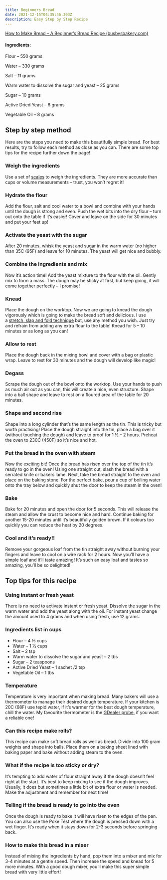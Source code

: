 ```yaml
---
title: Beginners Bread
date: 2021-12-15T04:35:46.303Z
description: Easy Step by Step Recipe
---
```

<!--StartFragment-->

[How to Make Bread – A Beginner’s Bread Recipe (busbysbakery.com)](https://www.busbysbakery.com/beginners-bread-recipe/)

<!--EndFragment-->



<!--StartFragment-->

#### Ingredients:

Flour – 550 grams

Water – 330 grams

Salt – 11 grams

Warm water to dissolve the sugar and yeast – 25 grams

Sugar – 10 grams

Active Dried Yeast – 6 grams

Vegetable Oil – 8 grams

<!--EndFragment-->



<!--StartFragment-->

## Step by step method

Here are the steps you need to make this beautifully simple bread. For best results, try to follow each method as close as you can. There are some top tips for the recipe further down the page!

### Weigh the ingredients

Use a set of [scales](https://www.amazon.com/My-Weigh-KD-7000-Kitchen-Digital/dp/B01G4ELY7I/ref=as_li_ss_tl?dchild=1&keywords=my+weigh+kd7000+kitchen+scale+&+mains+adapter+pack&qid=1602010521&sr=8-1&linkCode=ll1&tag=busbysbakerys-20&linkId=989df9dab48219ae43465a088bb17d45&language=en_US) to weigh the ingredients. They are more accurate than cups or volume measurements – trust, you won’t regret it!

### Hydrate the flour

Add the flour, salt and cool water to a bowl and combine with your hands until the dough is strong and even. Push the wet bits into the dry flour – turn out onto the table if it’s easier! Cover and leave on the side for 30 minutes and put your feet up!

### Activate the yeast with the sugar

After 20 minutes, whisk the yeast and sugar in the warm water (no higher than 35C (95F) and leave for 10 minutes. The yeast will get nice and bubbly.

### Combine the ingredients and mix

Now it’s action time! Add the yeast mixture to the flour with the oil. Gently mix to form a mass. The dough may be sticky at first, but keep going, it will come together perfectly – I promise!

### Knead

Place the dough on the worktop. Now we are going to knead the dough vigorously which is going to make the bread soft and delicious. I use a [stretch, slap and fold technique](https://www.busbysbakery.com/hand-knead-dough-techniques/) but, use any method you wish. Just try and refrain from adding any extra flour to the table! Knead for 5 – 10 minutes or as long as you can!

### Allow to rest

Place the dough back in the mixing bowl and cover with a bag or plastic wrap. Leave to rest for 30 minutes and the dough will develop like magic!

### Degass

Scrape the dough out of the bowl onto the worktop. Use your hands to push as much air out as you can, this will create a nice, even structure. Shape into a ball shape and leave to rest on a floured area of the table for 20 minutes.

### Shape and second rise

Shape into a long cylinder that’s the same length as the tin. This is tricky but worth practising! Place the dough straight into the tin, place a bag over it (without touching the dough) and leave to proof for 1 ½ – 2 hours. Preheat the oven to 230C (450F) so it’s nice and hot.

### Put the bread in the oven with steam

Now the exciting bit! Once the bread has risen over the top of the tin it’s ready to go in the oven! Using one straight cut, slash the bread with a serrated knife or bakers lame. Next, take the bread straight to the oven and place on the baking stone. For the perfect bake, pour a cup of boiling water onto the tray below and quickly shut the door to keep the steam in the oven!

### Bake

Bake for 20 minutes and open the door for 5 seconds. This will release the steam and allow the crust to become nice and hard. Continue baking for another 15-20 minutes until it’s beautifully golden brown. If it colours too quickly you can reduce the heat by 20 degrees.

### Cool and it’s ready!!

Remove your gorgeous loaf from the tin straight away without burning your fingers and leave to cool on a wire rack for 2 hours. Now you’ll have a simple loaf and it’ll taste amazing! It’s such an easy loaf and tastes so amazing, you’ll be so delighted!

## Top tips for this recipe

### Using instant or fresh yeast

There is no need to activate instant or fresh yeast. Dissolve the sugar in the warm water and add the yeast along with the oil. For instant yeast change the amount used to 4 grams and when using fresh, use 12 grams.

### Ingredients list in cups

* Flour – 4 ⅓ cups
* Water – 1 ½ cups
* Salt – 2 tsp
* Warm water to dissolve the sugar and yeast – 2 tbs
* Sugar – 2 teaspoons
* Active Dried Yeast – 1 sachet /2 tsp
* Vegetable Oil – 1 tbs

### Temperature

Temperature is very important when making bread. Many bakers will use a thermometer to manage their desired dough temperature. If your kitchen is 20C (68F) use tepid water, if it’s warmer for the best dough temperature, chill the water. My favourite thermometer is the [GDealer probe](https://www.amazon.com/dp/B077N9T555/ref=as_li_ss_tl?ie=UTF8&linkCode=ll1&tag=busbysbakerys-20&linkId=79f01578bbf082c6974ed71c733cfc09&language=en_US), if you want a reliable one!

### Can this recipe make rolls?

This recipe can make soft bread rolls as well as bread. Divide into 100 gram weights and shape into balls. Place them on a baking sheet lined with baking paper and bake without adding steam to the oven. 

### What if the recipe is too sticky or dry?

It’s tempting to add water of flour straight away if the dough doesn’t feel right at the start. It’s best to keep mixing to see if the dough improves. Usually, it does but sometimes a little bit of extra flour or water is needed. Make the adjustment and remember for next time!

### Telling if the bread is ready to go into the oven

Once the dough is ready to bake it will have risen to the edges of the pan. You can also use the Poke Test where the dough is pressed down with a wet finger. It’s ready when it stays down for 2-3 seconds before springing back.

### How to make this bread in a mixer

Instead of mixing the ingredients by hand, pop them into a mixer and mix for 3-4 minutes at a gentle speed. Then increase the speed and knead for 5 more minutes. With a good dough mixer, you’ll make this super simple bread with very little effort!

<!--EndFragment-->